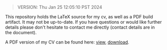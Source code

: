 > VERSION: Thu Jan 25 12:05:10 PST 2024

This repository holds the LaTeX source for my cv, as well as a PDF build artifact. It may not be up-to-date. If you have questions or would like further details please don't hesitate to contact me directly (contact details are in the document).

A PDF version of my CV can be found here: [view](./artifacts/amcnamara_cv.pdf), [download](./artifacts/amcnamara_cv.pdf?raw=true).

